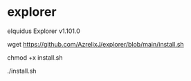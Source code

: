 # explorer
eIquidus Explorer v1.101.0



wget https://github.com/AzrelixJ/explorer/blob/main/install.sh

chmod +x install.sh

./install.sh
